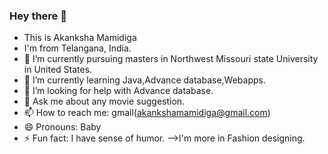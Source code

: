 ### Hey there 👋

- This is Akanksha Mamidiga
- I'm from Telangana, India.
- 🔭 I’m currently pursuing masters in Northwest Missouri state University in United States.
- 🌱 I’m currently learning Java,Advance database,Webapps.
- 🤔 I’m looking for help with Advance database.
- 💬 Ask me about any movie suggestion.
- 📫 How to reach me: gmail(akankshamamidiga@gmail.com)
- 😄 Pronouns: Baby
- ⚡ Fun fact: I have sense of humor.
-->I'm more in Fashion designing.
